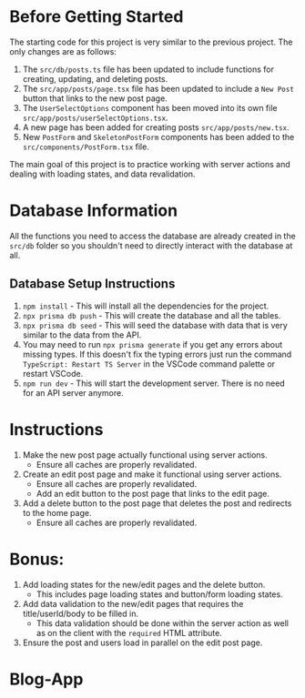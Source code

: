 # Before Getting Started

The starting code for this project is very similar to the previous project. The only changes are as follows:

1. The `src/db/posts.ts` file has been updated to include functions for creating, updating, and deleting posts.
2. The `src/app/posts/page.tsx` file has been updated to include a `New Post` button that links to the new post page.
3. The `UserSelectOptions` component has been moved into its own file `src/app/posts/userSelectOptions.tsx`.
4. A new page has been added for creating posts `src/app/posts/new.tsx`.
5. New `PostForm` and `SkeletonPostForm` components has been added to the `src/components/PostForm.tsx` file.

The main goal of this project is to practice working with server actions and dealing with loading states, and data revalidation.

# Database Information

All the functions you need to access the database are already created in the `src/db` folder so you shouldn't need to directly interact with the database at all.

## Database Setup Instructions

1. `npm install` - This will install all the dependencies for the project.
2. `npx prisma db push` - This will create the database and all the tables.
3. `npx prisma db seed` - This will seed the database with data that is very similar to the data from the API.
4. You may need to run `npx prisma generate` if you get any errors about missing types. If this doesn't fix the typing errors just run the command `TypeScript: Restart TS Server` in the VSCode command palette or restart VSCode.
5. `npm run dev` - This will start the development server. There is no need for an API server anymore.

# Instructions

1. Make the new post page actually functional using server actions.
   - Ensure all caches are properly revalidated.
2. Create an edit post page and make it functional using server actions.
   - Ensure all caches are properly revalidated.
   - Add an edit button to the post page that links to the edit page.
3. Add a delete button to the post page that deletes the post and redirects to the home page.
   - Ensure all caches are properly revalidated.

# Bonus:

1. Add loading states for the new/edit pages and the delete button.
   - This includes page loading states and button/form loading states.
2. Add data validation to the new/edit pages that requires the title/userId/body to be filled in.
   - This data validation should be done within the server action as well as on the client with the `required` HTML attribute.
3. Ensure the post and users load in parallel on the edit post page.
# Blog-App
